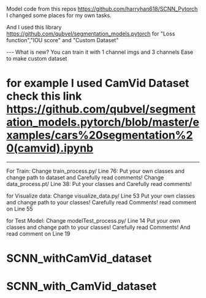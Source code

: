 Model code from this repos https://github.com/harryhan618/SCNN_Pytorch
I changed some places for my own tasks.

And I used this library https://github.com/qubvel/segmentation_models.pytorch for "Loss function","IOU score" and "Custom Dataset"

--- What is new?
You can train it with 1 channel imgs and 3 channels
Ease to make custom dataset

# for example I used CamVid Dataset check this link https://github.com/qubvel/segmentation_models.pytorch/blob/master/examples/cars%20segmentation%20(camvid).ipynb

----

For Train:
Change train_process.py/ Line 76: Put your own classes and change path to dataset and Carefully read comments!
Change data_process.pt/ Line 38: Put your classes and Carefully read comments!

for Visualize data:
Change visualize_data.py/ Line 53 Put your own classes and change path to your classes! Carefully read Comments!
read comment on Line 55

for Test Model:
Change modelTest_process.py/ Line 14 Put your own classes and change path to your classes! Carefully read Comments!
And read comment on Line 19

# SCNN_withCamVid_dataset
# SCNN_with_CamVid_dataset
